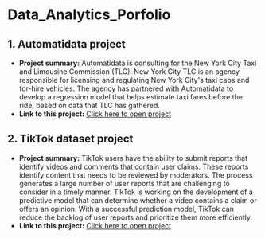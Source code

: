 # Data_Analytics_Porfolio

## 1.  Automatidata project
- **Project summary:** Automatidata is consulting for the New York City Taxi and Limousine Commission (TLC). New York City TLC is an agency responsible for licensing and regulating New York City's taxi cabs and for-hire vehicles. The agency has partnered with Automatidata to develop a regression model that helps estimate taxi fares before the ride, based on data that TLC has gathered. 
- **Link to this project:** [Click here to open project](https://github.com/Thereddinosaur13/Data_Analytics_Porfolio/tree/main/Automatidata_project) 


## 2. TikTok dataset project
- **Project summary:** TikTok users have the ability to submit reports that identify videos and comments that contain user claims. These reports identify content that needs to be reviewed by moderators. The process generates a large number of user reports that are challenging to consider in a timely manner. TikTok is working on the development of a predictive model that can determine whether a video contains a claim or offers an opinion. With a successful prediction model, TikTok can reduce the backlog of user reports and prioritize them more efficiently.
- **Link to this project:** [Click here to open project](https://github.com/Thereddinosaur13/Data_Analytics_Porfolio/tree/main/Tiktok_project) 
 
